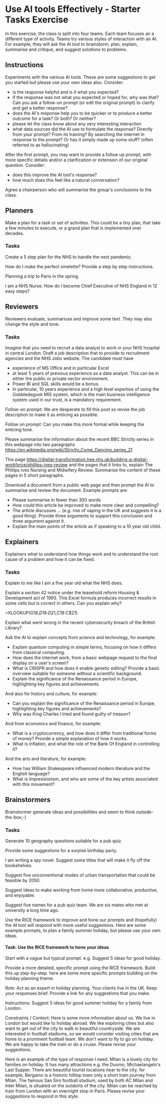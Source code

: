 # Use AI tools Effectively - Starter Tasks Exercise 

In this exercise, the class is split into four teams.  Each team focuses an a different type of activity. Teams try various styles of interaction with an AI.  For example, they will ask the AI tool to brainstorm, plan, explain, summarise and critique, and suggest solutions to problems. 

## Instructions

Experiments with the various AI tools. These are some suggestions to get you started but please use your own ideas also.  Consider:
* is the response helpful and is it what you expected?
* if the response was not what you expected or hoped for, why was that?  Can you ask a follow-on prompt (or edit the original prompt) to clarify and get a better response?
* does the AI's response help you to be quicker or to produce a better outcome for a task?  Or both?  Or neither?
* please let the class know about any very interesting interaction
* what data sources did the AI use to formulate the response? Directly from your prompt? From its training? By searching the internet in response to the prompt? Or has it simply made up some stuff? (often referred to as hallucinating)

After the first prompt, you may want to provide a follow up prompt, with more specific details and/or a clarification or extension of our original question.  Consider:
* does this improve the AI tool's response?
* how much does this feel like a natural conversation?

Agree a chairperson who will summarise the group's conclusions to the class.  

## Planners
Make a plan for a task or set of activities.  This could be a tiny plan, that take a few minutes to execute, or a grand plan that is implemented over decades.

### Tasks
Create a 5 step plan for the NHS to handle the next pandemic.

How do I make the perfect omelette?  Provide a step by step instructions.

Planning a trip to Paris in the spring.

I am a NHS Nurse.  How do I become Chief Executive of NHS England in 12 easy steps?


## Reviewers
Reviewers evaluate, summariuse and improve some text.  They may also change the style and tone.

### Tasks
Imagine that you need to recruit a data analyst to work in your NHS hospital in central London.  Draft a job description that to provide to recruitment agencies and the NHS Jobs website. The candidate must have 
* experience of MS Office and in particular Excel
* at least 5 years of previous experience as a data analyst.  This can be in either the public or private sector environment.  
* Power BI and SQL skills would be a bonus. 
* In particular, 10 years experience and a high level expertise of using the Gobbledegook MIS system, which is the main business intelligence system used in our trust, is a mandatory requirement.   

_Follow-on prompt:_ We are desperate to fill this post so revise the job description to make it as enticing as possible.  

_Follow on prompt:_ Can you make this more formal while keeping the enticing tone.

Please summarise the information about the recent BBC Strictly series in this webpage into two paragraphs https://en.wikipedia.org/wiki/Strictly_Come_Dancing_series_21

This page https://digital-transformation.hee.nhs.uk/building-a-digital-workforce/phillips-ives-review and the pages that it links to, explain The Phillips Ives Nursing and Midwifery Review. Summarise the content of these pages in 5 short paragraphs.

Download a document from a public web page and then prompt the AI to summarise and review the document.  Example prompts are:
* Please summarise in fewer than 300 words
* How could this article be improved to make more clear and compelling?
* The article discusses ... (e.g. rise of vaping in the UK and suggests it is a good thing).  Provide three arguments to support this conclusion and three argument against it.
* Explain the main points of the article as if speaking to a 10 year old child.

## Explainers
Explainers what to understand how things work and to understand the root cause of a problem and how it can be fixed.

### Tasks
Explain to me like I am a five year old what the NHS does.

Explain a section 42 notice under the leasehold reform Housing & Development act of 1993.
This Excel formula produces incorrect results in some cells but is correct in others.  Can you explain why?  

=XLOOKUP(G18,$D$18:$D$21,$C18:$C$21)  

Explain what went wrong in the recent cybersecurity breach of the British Library?

Ask the AI to explain concepts from science and technology, for example:
* Explain quantum computing in simple terms, focusing on how it differs from classical computing.
* How does the internet work, from a basic webpage request to the final display on a user's screen?
* What is CRISPR and how does it enable genetic editing? Provide a basic overview suitable for someone without a scientific background.
* Explain the significance of the Renaissance period in Europe, highlighting key figures and achievements

 And also for history and culture, for example:
 * Can you explain the significance of the Renaissance period in Europe, highlighting key figures and achievements?
 * Why was King Charles I tried and found guilty of treason?

And from economics and finance, for example:
* What is a cryptocurrency, and how does it differ from traditional forms of money? Provide a simple explanation of how it works.
* What is inflation, and what the role of the Bank Of England in controlling it?

And the arts and literature, for example:
* How has William Shakespeare influenced modern literature and the English language?
* What is Impressionism, and who are some of the key artists associated with this movement?

## Brainstormers
Brainstormer generate ideas and possibilities and seem to think outside-the-box;-)

### Tasks
Generate 10 geography questions suitable for a pub quiz.

Provide some suggestions for a surpise birthday party.  

I am writing a spy novel. Suggest some titles that will make it fly off the bookshelves. 

Suggest five unconventional modes of urban transportation that could be feasible by 2050.

Suggest ideas to make working from home more collaborative, productive, and enjoyable.

Suggest five names for a pub quiz team.  We are six mates who met at university a long time ago.

Use the RICE framework to improve and hone our prompts and (hopefully) the AI tool will respond with more useful suggestions.  Here are some example prompts, to plan a family summer holiday, but please use your own ideas. 

#### Task: Use the RICE framework to hone your ideas
Start with a vague but typical prompt. e.g. Suggest 5 ideas for good holiday.

Provide a more detailed, specific prompt using the RICE framework. Build this up step-by-step.  here are some more specific prompts building on the holiday planning theme.

Role: Act as an expert in holiday planning.  Your clients live in the UK.  Keep your responses brief. Provide a link for any suggestions that you make.

Instructions: Suggest 5 ideas for good summer holiday for a family from London.

Constraints / Context:  Here is some more information about us. We live in London but would like to holiday abroad. We like exploring cities but also want to get out of the city to walk in beautiful countryside. We are interested in football stadiums, so we would consider visiting cities that are home to a prominent football team. We don't want to fly to go on holiday.  We are happy to take the train or do a cruise.   Please revise your suggestions.

Here is an example of the type of response I need. Milan is a lovely city for families on holiday.  It has many attractions e.g. the Duomo, Michaelangelo's Last Supper.  There are beautiful tourist locations near to the city. for example, Bergamo is a historic hilltop town only a short train journey from Milan.  The famous San Siro football stadium, used by both AC Milan and Inter Milan, is situated on the outskirts of the city.  Milan can be reached by train from London with an overnight stop in Paris.   Please revise your suggestions to respond in this style.

